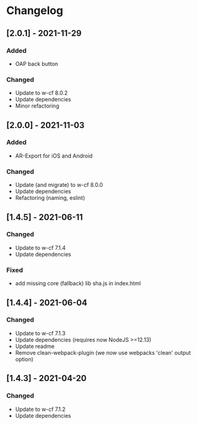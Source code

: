 # Changelog

## [2.0.1] - 2021-11-29

### Added

- OAP back button

### Changed

- Update to w-cf 8.0.2
- Update dependencies
- Minor refactoring

## [2.0.0] - 2021-11-03

### Added

- AR-Export for iOS and Android

### Changed

- Update (and migrate) to w-cf 8.0.0
- Update dependencies
- Refactoring (naming, eslint)

## [1.4.5] - 2021-06-11

### Changed

- Update to w-cf 7.1.4
- Update dependencies

### Fixed

- add missing core (fallback) lib sha.js in index.html

## [1.4.4] - 2021-06-04

### Changed

- Update to w-cf 7.1.3
- Update dependencies (requires now NodeJS >=12.13)
- Update readme
- Remove clean-webpack-plugin (we now use webpacks 'clean' output option)

## [1.4.3] - 2021-04-20

### Changed

- Update to w-cf 7.1.2
- Update dependencies
